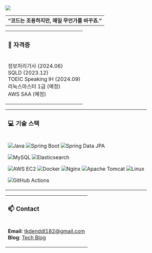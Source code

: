 <!-- 상단 헤더 -->
<img src="https://capsule-render.vercel.app/api?type=waving&color=auto&height=280&section=header&text=Hi!%20%F0%9F%91%8B%20I%20am%20Seunghyun!&fontSize=67" />

<!-- 소개 -->
<table>
<tr>
<td align="left"><strong>“코드는 조용하지만, 매일 무언가를 바꾸죠.”</strong></td>
</tr>
</table>

<!-- 자격증 -->
<table>
<tr>
<td align="left"><h3>📜 자격증</h3></td>
</tr>
<tr>
<td align="left">

정보처리기사 (2024.06)  
SQLD (2023.12)  
TOEIC Speaking IH (2024.09)  
리눅스마스터 1급 (예정)  
AWS SAA (예정)  

</td>
</tr>
</table>

<!-- 기술 스택 -->
<table>
<tr>
<td align="left"><h3>💻 기술 스택</h3></td>
</tr>
<tr>
<td align="left">

![Java](https://img.shields.io/badge/Java-007396?style=for-the-badge&logo=openjdk&logoColor=white)
![Spring Boot](https://img.shields.io/badge/Spring%20Boot-6DB33F?style=for-the-badge&logo=springboot&logoColor=white)
![Spring Data JPA](https://img.shields.io/badge/Spring%20Data%20JPA-59666C?style=for-the-badge&logo=hibernate&logoColor=white)  

![MySQL](https://img.shields.io/badge/MySQL-4479A1?style=for-the-badge&logo=mysql&logoColor=white)
![Elasticsearch](https://img.shields.io/badge/Elasticsearch-005571?style=for-the-badge&logo=elasticsearch&logoColor=white)  

![AWS EC2](https://img.shields.io/badge/AWS%20EC2-FF9900?style=for-the-badge&logo=amazonec2&logoColor=white)
![Docker](https://img.shields.io/badge/Docker-2496ED?style=for-the-badge&logo=docker&logoColor=white)
![Nginx](https://img.shields.io/badge/Nginx-009639?style=for-the-badge&logo=nginx&logoColor=white)
![Apache Tomcat](https://img.shields.io/badge/Tomcat-F8DC75?style=for-the-badge&logo=apachetomcat&logoColor=black)
![Linux](https://img.shields.io/badge/Linux-FCC624?style=for-the-badge&logo=linux&logoColor=black)  

![GitHub Actions](https://img.shields.io/badge/GitHub%20Actions-2088FF?style=for-the-badge&logo=githubactions&logoColor=white)

</td>
</tr>
</table>

<!-- Contact -->
<table>
<tr>
<td align="left"><h3>📫 Contact</h3></td>
</tr>
<tr>
<td align="left">

**Email**: tkdenddl182@gmail.com  
**Blog**: [Tech Blog](https://devlog-tmdgus99.tistory.com/)  

</td>
</tr>
</table>
